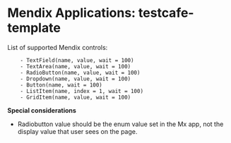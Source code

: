 # Mendix Applications: testcafe-template 

List of supported Mendix controls:
```
    - TextField(name, value, wait = 100)
    - TextArea(name, value, wait = 100)
    - RadioButton(name, value, wait = 100)
    - Dropdown(name, value, wait = 100)
    - Button(name, wait = 100)
    - ListItem(name, index = 1, wait = 100)
    - GridItem(name, value, wait = 100)
```

**Special considerations**
- Radiobutton value should be the enum value set in the Mx app, not the display value that user sees on the page.



